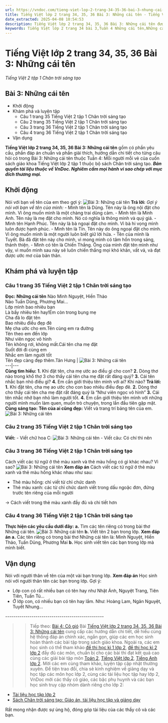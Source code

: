 ```yaml
---
url: https://vndoc.com/tieng-viet-lop-2-trang-34-35-36-bai-3-nhung-cai-ten-238652
title: Tiếng Việt lớp 2 trang 34, 35, 36 Bài 3: Những cái tên - Tiếng Việt 2 tập 1 Chân trời sáng tạo - VnDoc.com
date_extracted: 2025-04-08 10:54:53
description: Tiếng Việt lớp 2 trang 34, 35, 36 Bài 3: Những cái tên được biên soạn nhằm giúp các em HS đạt kết quả tốt trong quá trình làm bài tập và học tập môn Tiếng Việt lớp 2.
keywords: Tiếng Việt lớp 2 trang 34 bài 3,Tuần 4 Những cái tên,Những cái tên,tuần 4 bài 3 Những cái tên,bài 3 Những cái tên,tiếng việt 2 tuần 2,tiếng việt 2,tiếng việt lớp 2,sách tiếng việt 2,sách tiếng việt lớp 2,bài tập tiếng việt lớp 2,tiếng việt lớp 2 tập 1,học tiếng việt chân trời sáng tạo,chân trời sáng tạo,tiếng việt lớp 2 chân trời,tiếng việt chân trời sáng tạo
---
```


# Tiếng Việt lớp 2 trang 34, 35, 36 Bài 3: Những cái tên
 _Tiếng Việt 2 tập 1 Chân trời sáng tạo_
## Bài 3: Những cái tên
  * Khởi động
  * Khám phá và luyện tập
    * Câu 1 trang 35 Tiếng Việt 2 tập 1 Chân trời sáng tạo
    * Câu 2 trang 35 Tiếng Việt 2 tập 1 Chân trời sáng tạo
    * Câu 3 trang 36 Tiếng Việt 2 tập 1 Chân trời sáng tạo
    * Câu 4 trang 36 Tiếng Việt 2 tập 1 Chân trời sáng tạo
  * Vận dụng

**Tiếng Việt lớp 2 trang 34, 35, 36 Bài 3: Những cái tên** gồm có phần yêu cầu, phần đáp án chuẩn và phần giải thích, hướng dẫn chi tiết cho từng câu hỏi có trong Bài 3: Những cái tên thuộc Tuần 4: Mỗi người mỗi vẻ của cuốn  sách giáo khoa Tiếng Việt lớp 2 tập 1 thuộc bộ sách Chân trời sáng tạo.
_**Bản quyền tài liệu thuộc về VnDoc. Nghiêm cấm mọi hành vi sao chép với mục đích thương mại.**_
## **Khởi động**
Nói với bạn về tên của em theo gợi ý:
![Bài 3: Những cái tên](https://i.vdoc.vn/data/image/2021/07/26/tieng-viet-lop-2-trang-34-35-36-bai-3-nhung-cai-ten-4.jpg)
**Trả lời:**
_Gợi ý nói với bạn về tên của mình:_
\- Mình tên là Dũng. Tên này là ông nội đặt cho mình. Vì ông muốn mình là một chàng trai dũng cảm.
\- Mình tên là Minh Anh. Tên này là mẹ đặt cho mình. Nó có nghĩa là thông minh và quý giá.
\- Mình tên Hạnh Phúc. Tên này là bà ngoại đặt cho mình. Vì bà hi vọng mình luôn được hạnh phúc.
\- Mình tên là Tín. Tên này do ông ngoại đặt cho mình. Vì ông muốn mình là một người luôn biết giữ lời hứa.
\- Tên của mình là Tuyết. Bà đã đặt tên này cho mình, vì mong mình có tâm hồn trong sáng, thánh thiện.
\- Mình có tên là Chiến Thắng. Ông của mình đặt tên mình như vậy, vì muốn mình sau này sẽ luôn chiến thắng mọi khó khăn, vất vả, và đạt được ước mơ của bản thân.
## **Khám phá và luyện tập**
###  Câu 1 trang 35 Tiếng Việt 2 tập 1 Chân trời sáng tạo
**Đọc:**
**Những cái tên** Nào Minh Nguyệt, Hiền Thảo  
Nào Tuấn Dũng, Phương Mai…  
Lớp mình bao nhiêu bạn  
Là bấy nhiêu tên hay\!Em còn trong bụng mẹ  
Cha đã lo đặt tên  
Bao nhiêu điều đẹp đẽ  
Mẹ cha ước cho em.Tên cùng em ra đường  
Tên theo em đến lớp  
Như viên ngọc vô hình  
Tên không rơi, không mất.Cái tên cha mẹ đặt  
Suốt đời đi cùng em  
Nhắc em làm người tốt  
Tên đẹp càng đẹp thêm.Tân Hưng | ![Bài 3: Những cái tên](https://i.vdoc.vn/data/image/2021/07/26/tieng-viet-lop-2-trang-34-35-36-bai-3-nhung-cai-ten-2.jpg)  
---|---  
**Cùng tìm hiểu:**
**1.** Khi đặt tên, cha mẹ ước ao điều gì cho con?
**2.** Dòng thơ nào trong khổ thơ 3 cho thấy cái tên cha mẹ đặt rất đáng quý?
**3.** Cái tên nhắc bạn nhỏ điều gì?
**4.** Em cần giới thiệu tên mình với ai? Khi nào?
**Trả lời:**
**1.** Khi đặt tên, cha mẹ ao ước cho con bao nhiêu điều đẹp đẽ.
**2.** Dòng thơ cho thấy cái tên cha mẹ đặt rất đáng quý là “Như viên ngọc vô hình”
**3.** Cái tên nhắc nhở bạn nhỏ làm người tốt.
**4.** Em cần giới thiệu tên mình với những người mình muốn làm quen, muốn trò chuyện, trong lần đầu tiên gặp mặt.
**Cùng sáng tạo:**
**Tên của ai cũng đẹp:** Viết và trang trí bảng tên của em.
![Bài 3: Những cái tên](https://i.vdoc.vn/data/image/2021/07/26/tieng-viet-lop-2-trang-34-35-36-bai-3-nhung-cai-ten-5.jpg)
### Câu 2 trang 35 Tiếng Việt 2 tập 1 Chân trời sáng tạo
**Viết:**
\- Viết chữ hoa C:
![Bài 3: Những cái tên](https://i.vdoc.vn/data/image/2021/07/26/tieng-viet-lop-2-trang-34-35-36-bai-3-nhung-cai-ten-8.jpg)
\- Viết câu: Có chí thì nên
### Câu 3 trang 36 Tiếng Việt 2 tập 1 Chân trời sáng tạo
Cách viết các từ ngữ ở thẻ màu xanh và thẻ màu hồng có gì khác nhau? Vì sao?
![Bài 3: Những cái tên](https://i.vdoc.vn/data/image/2021/07/26/tieng-viet-lop-2-trang-34-35-36-bai-3-nhung-cai-ten-6.jpg)
**Xem đáp án**
Cách viết các từ ngữ ở thẻ màu xanh và thẻ màu hồng khác nhau như sau:
  * Thẻ màu hồng: chỉ viết từ chỉ chức danh
  * Thẻ màu xanh: các từ chỉ chức danh viết trong dấu ngoặc đơn, đứng trước tên riêng của mỗi người

→ Cách viết trong thẻ màu xanh đầy đủ và chi tiết hơn
### Câu 4 trang 36 Tiếng Việt 2 tập 1 Chân trời sáng tạo
**Thực hiện các yêu cầu dưới đây:**
**a.** Tìm các tên riêng có trong bài thơ Những cái tên.
![Bài 3: Những cái tên](https://i.vdoc.vn/data/image/2021/07/26/tieng-viet-lop-2-trang-34-35-36-bai-3-nhung-cai-ten-1.jpg)
**b.** Viết tên 2 bạn trong lớp.
**Xem đáp án**
**a.** Các tên riêng có trong bài thơ Những cái tên là: Minh Nguyệt, Hiền Thảo, Tuấn Dũng, Phương Mai
**b.** Học sinh viết tên các bạn trong lớp mà mình biết.
## **Vận dụng**
Nói với người thân về tên của một vài bạn trong lớp.
**Xem đáp án**
Học sinh nói với người thân tên các bạn trong lớp. Gợi ý:
  * Lớp con có rất nhiều bạn có tên hay như Nhật Ánh, Nguyệt Trang, Tiên Tiên, Tuấn Tú...
  * Ở lớp con, có nhiều bạn có tên hay lắm. Như: Hoàng Lam, Ngân Nguyệt, Tuyết Nhung...

\-------------------------------------------------
>> Tiếp theo: [Bài 4: Cô gió](<https://vndoc.com/tieng-viet-lop-2-trang-37-38-39-40-41-bai-4-co-gio-238665>)
Bài [Tiếng Việt lớp 2 trang 34, 35, 36 Bài 3: Những cái tên](<https://vndoc.com/tieng-viet-lop-2-trang-34-35-36-bai-3-nhung-cai-ten-238652>) cung cấp các hướng dẫn chi tiết, dễ hiểu cùng hệ thống đáp án chính xác, ngắn gọn, giúp các em học sinh hoàn thành các bài tập trong sách giáo khoa. Ngoài ra, các em học sinh có thể tham khảo [đề thi học kì 1 lớp 2](<https://vndoc.com/de-thi-hoc-ki-1-lop2>), [đề thi học kì 2 lớp 2](<https://vndoc.com/de-thi-hoc-ki-2-lop2>) đầy đủ các môn, chuẩn bị cho các bài thi đạt kết quả cao cùng các giải bài tập môn [Toán 2](<https://vndoc.com/toan-lop2>), [Tiếng Việt lớp 2](<https://vndoc.com/tieng-viet-lop2>), [Tiếng Anh lớp 2](<https://vndoc.com/tieng-anh-lop2>). Mời các em cùng tham khảo, luyện tập cập nhật thường xuyên.
Để tiện trao đổi, chia sẻ kinh nghiệm về giảng dạy và học tập các môn học lớp 2, cùng các tài liệu học tập hay lớp 2, VnDoc mời các thầy cô giáo, các bậc phụ huynh và các bạn học sinh truy cập nhóm dành riêng cho lớp 2:
  * [Tài liệu học tập lớp 2](</goto?u=aHR0cHM6Ly93d3cuZmFjZWJvb2suY29tL2dyb3Vwcy9UYWkubGlldS5ob2MudGFwLmxvcC4yLlZORE9D>)
  * [Sách Chân trời sáng tạo: Giáo án, tài liệu học tập và giảng dạy](</goto?u=aHR0cHM6Ly93d3cuZmFjZWJvb2suY29tL2dyb3Vwcy8zOTc3ODM0NjEyMDQ1MDY%3D>)

Rất mong nhận được sự ủng hộ, đóng góp tài liệu của các thầy cô và các bạn.
